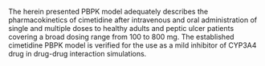 The herein presented PBPK model adequately describes the pharmacokinetics of cimetidine after intravenous and oral administration of single and multiple doses to healthy adults and peptic ulcer patients covering a broad dosing range from 100 to 800 mg. The established cimetidine PBPK model is verified for the use as a mild inhibitor of CYP3A4 drug in drug-drug interaction simulations.
